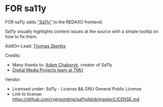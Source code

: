# FOR sa11y

FOR sa11y adds ["Sa11y"](https://sa11y.netlify.app) to the REDAXO frontend. 
 
Sa11y visually highlights content issues at the source with a simple tooltip on how to fix them. 


AddOn-Lead: 
[Thomas Skerbis](https://github.com/skerbis) 

Credits:
- Many thanks to: [Adam Chaboryk](https://github.com/adamchaboryk), creator of Sa11y
- [Digital Media Projects team at TMU](https://github.com/ryersondmp)

Vendor: 
- Licensed under: Sa11y - License && GNU General Public License
- Link to license: https://github.com/ryersondmp/sa11y/blob/master/LICENSE.md
